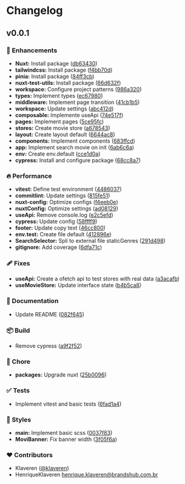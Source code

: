 # Changelog


## v0.0.1


### 🚀 Enhancements

- **Nuxt:** Install package ([db63430](https://github.com/klaveren/moovee/commit/db63430))
- **tailwindcss:** Install package ([f4bb70d](https://github.com/klaveren/moovee/commit/f4bb70d))
- **pinia:** Install package ([84ff3cb](https://github.com/klaveren/moovee/commit/84ff3cb))
- **nuxt-test-utils:** Install package ([66d632f](https://github.com/klaveren/moovee/commit/66d632f))
- **workspace:** Configure project patterns ([986a320](https://github.com/klaveren/moovee/commit/986a320))
- **types:** Implement types ([ec67980](https://github.com/klaveren/moovee/commit/ec67980))
- **middleware:** Implement page transition ([41cb1b5](https://github.com/klaveren/moovee/commit/41cb1b5))
- **workspace:** Update settings ([abc412d](https://github.com/klaveren/moovee/commit/abc412d))
- **composable:** Implemente useApi ([74e517f](https://github.com/klaveren/moovee/commit/74e517f))
- **pages:** Implement pages ([5ce95fc](https://github.com/klaveren/moovee/commit/5ce95fc))
- **stores:** Create movie store ([a678543](https://github.com/klaveren/moovee/commit/a678543))
- **layout:** Create layout default ([6644ac8](https://github.com/klaveren/moovee/commit/6644ac8))
- **components:** Implement components ([683ffcd](https://github.com/klaveren/moovee/commit/683ffcd))
- **app:** Implement search movie on init ([6ab6c6a](https://github.com/klaveren/moovee/commit/6ab6c6a))
- **env:** Create env.default ([cce1d0a](https://github.com/klaveren/moovee/commit/cce1d0a))
- **cypress:** Install and configure package ([68cc8a7](https://github.com/klaveren/moovee/commit/68cc8a7))

### 🔥 Performance

- **vitest:** Define test environment ([4486037](https://github.com/klaveren/moovee/commit/4486037))
- **commitlint:** Update settings ([815fe51](https://github.com/klaveren/moovee/commit/815fe51))
- **nuxt-config:** Optimize configs ([f4eeb0e](https://github.com/klaveren/moovee/commit/f4eeb0e))
- **nuxtConfig:** Optimize settings ([ad08129](https://github.com/klaveren/moovee/commit/ad08129))
- **useApi:** Remove console.log ([e2c5efd](https://github.com/klaveren/moovee/commit/e2c5efd))
- **cypress:** Update config ([58ffff9](https://github.com/klaveren/moovee/commit/58ffff9))
- **footer:** Update copy text ([46cc800](https://github.com/klaveren/moovee/commit/46cc800))
- **env.test:** Create file default ([412896e](https://github.com/klaveren/moovee/commit/412896e))
- **SearchSelector:** Spli to external file staticGenres ([291d498](https://github.com/klaveren/moovee/commit/291d498))
- **gitignore:** Add coverage ([6dfa71c](https://github.com/klaveren/moovee/commit/6dfa71c))

### 🩹 Fixes

- **useApi:** Create a ofetch api to test stores with real data ([a3acafb](https://github.com/klaveren/moovee/commit/a3acafb))
- **useMovieStore:** Update interface state ([b4b5ca8](https://github.com/klaveren/moovee/commit/b4b5ca8))

### 📖 Documentation

- Update README ([082f645](https://github.com/klaveren/moovee/commit/082f645))

### 📦 Build

- Remove cypress ([a9f2f52](https://github.com/klaveren/moovee/commit/a9f2f52))

### 🏡 Chore

- **packages:** Upgrade nuxt ([25b0096](https://github.com/klaveren/moovee/commit/25b0096))

### ✅ Tests

- Implement vitest and basic tests ([6fad1a4](https://github.com/klaveren/moovee/commit/6fad1a4))

### 🎨 Styles

- **main:** Implement basic scss ([0037f83](https://github.com/klaveren/moovee/commit/0037f83))
- **MoviBanner:** Fix banner width ([3f05f6a](https://github.com/klaveren/moovee/commit/3f05f6a))

### ❤️ Contributors

- Klaveren ([@klaveren](http://github.com/klaveren))
- HenriqueKlaveren <henrique.klaveren@brandshub.com.br>

